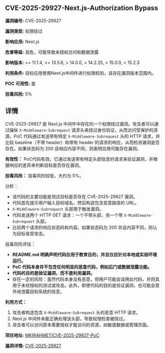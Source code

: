 ## CVE-2025-29927-Next.js-Authorization Bypass

**漏洞编号:** CVE-2025-29927

**漏洞类型:** 权限绕过

**影响应用:** Next.js

**危害等级:** 高危，可能导致未授权访问和数据泄露

**影响版本:** >= 11.1.4, <= 13.5.6, > 14.0.0, < 14.2.25, > 15.0.0, < 15.2.3

**利用条件:** 目标应用使用Next.js中间件进行权限校验，且存在漏洞版本范围内。

**POC 可用性:** 是

**投毒风险:** 5%

## 详情

CVE-2025-29927 是 Next.js 中间件中存在的一个权限绕过漏洞。攻击者可以通过操纵 `X-Middleware-Subrequest` 请求头来绕过身份验证，从而访问受保护的资源。PoC 代码通过发送带有特定 `X-Middleware-Subrequest` 头的 HTTP 请求，并比较 baseline（不带 header）和带有 header 的请求的响应，从而检测漏洞是否存在。如果状态码为 200 且响应内容不同，则表明应用可能存在漏洞。

**有效性：** PoC代码有效。它通过发送带有特定头部信息的请求来验证漏洞，并根据响应的差异来判断目标是否存在漏洞。

**投毒风险：** 投毒风险较低，大约为 5%。

分析：
*   该代码的主要功能是测试目标是否存在 CVE-2025-29927 漏洞。
*   代码首先提示用户输入目标域名，然后构造包含恶意路径的 URL。
*   `X-Middleware-Subrequest` 头部用于触发漏洞。
*   代码发送两个 HTTP GET 请求：一个不带头部，另一个带 `X-Middleware-Subrequest` 头部。
*   比较两个请求的响应状态码和内容。如果状态码为 200 并且内容不同，则认为目标易受攻击。

投毒风险评估：

*   **README.md 明确声明代码仅用于教育目的，并且仅应针对本地或实验环境运行。**
*   **PoC 代码本身并不包含任何明显的恶意代码，例如后门或数据泄露功能。**
*   **代码的目的是验证漏洞，而不是利用漏洞。**
*   存在一定的风险：虽然代码本身没有恶意，但用户可能会误用此代码，并将其用于未经授权的测试或攻击。此外，即使代码的目的是验证漏洞，也可能会意外地泄露目标系统的信息。

**利用方式：**

1.  攻击者构造包含 `X-Middleware-Subrequest` 头的恶意 HTTP 请求。
2.  Next.js 中间件未能正确处理该头部，导致权限检查被绕过。
3.  攻击者可以访问原本需要授权才能访问的资源，如敏感数据或管理页面。

**项目地址:** [MKIRAHMET/CVE-2025-29927-PoC](https://github.com/MKIRAHMET/CVE-2025-29927-PoC)

**漏洞详情:** [CVE-2025-29927](https://nvd.nist.gov/vuln/detail/CVE-2025-29927)